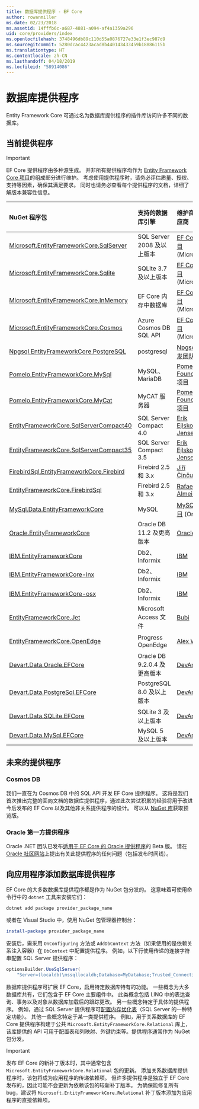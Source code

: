 ```yaml
---
title: 数据库提供程序 - EF Core
author: rowanmiller
ms.date: 02/23/2018
ms.assetid: 14fffb6c-a687-4881-a094-af4a1359a296
uid: core/providers/index
ms.openlocfilehash: 3748496db89c110d55a0876727e33e1f3ec987d9
ms.sourcegitcommit: 5280dcac4423acad8b440143433459b18886115b
ms.translationtype: HT
ms.contentlocale: zh-CN
ms.lasthandoff: 04/18/2019
ms.locfileid: "58914086"
---
```

# <a name="database-providers"></a>数据库提供程序

Entity Framework Core 可通过名为数据库提供程序的插件库访问许多不同的数据库。

## <a name="current-providers"></a>当前提供程序
> [!IMPORTANT]  
> EF Core 提供程序由多种源生成。 并非所有提供程序均作为 [Entity Framework Core 项目](https://github.com/aspnet/EntityFrameworkCore)的组成部分进行维护。 考虑使用提供程序时，请务必评估质量、授权、支持等因素，确保其满足要求。 同时也请务必查看每个提供程序的文档，详细了解版本兼容性信息。

| NuGet 程序包                                                                                                        | 支持的数据库引擎 | 维护商/供应商                                                           | 备注/要求 | 有用的链接                                                                                                                                                                                       |
|:---------------------------------------------------------------------------------------------------------------------|:---------------------------|:------------------------------------------------------------------------------|:---------------------|:---------------------------------------------------------------------------------------------------------------------------------------------------------------------------------------------------|
| [Microsoft.EntityFrameworkCore.SqlServer](https://www.nuget.org/packages/Microsoft.EntityFrameworkCore.SqlServer)    | SQL Server 2008 及以上版本    | [EF Core 项目](https://github.com/aspnet/EntityFrameworkCore/) (Microsoft) |                      | [docs](xref:core/providers/sql-server/index)                                                                                                                                                       |
| [Microsoft.EntityFrameworkCore.Sqlite](https://www.nuget.org/packages/Microsoft.EntityFrameworkCore.Sqlite)          | SQLite 3.7 及以上版本         | [EF Core 项目](https://github.com/aspnet/EntityFrameworkCore/) (Microsoft) |                      | [docs](xref:core/providers/sqlite/index)                                                                                                                                                           |
| [Microsoft.EntityFrameworkCore.InMemory](https://www.nuget.org/packages/Microsoft.EntityFrameworkCore.InMemory)      | EF Core 内存中数据库 | [EF Core 项目](https://github.com/aspnet/EntityFrameworkCore/) (Microsoft) | 仅用于测试     | [docs](xref:core/providers/in-memory/index)                                                                                                                                                        |
| [Microsoft.EntityFrameworkCore.Cosmos](https://www.nuget.org/packages/Microsoft.EntityFrameworkCore.Cosmos)          | Azure Cosmos DB SQL API    | [EF Core 项目](https://github.com/aspnet/EntityFrameworkCore/) (Microsoft) | 仅预览版         | [博客](https://blogs.msdn.microsoft.com/dotnet/2018/10/17/announcing-entity-framework-core-2-2-preview-3/)                                                                                         |
| [Npgsql.EntityFrameworkCore.PostgreSQL](https://www.nuget.org/packages/Npgsql.EntityFrameworkCore.PostgreSQL)        | postgresql                 | [Npgsql 开发团队](https://github.com/npgsql)                          |                      | [docs](http://www.npgsql.org/efcore/index.html)                                                                                                                                                    |
| [Pomelo.EntityFrameworkCore.MySql](https://www.nuget.org/packages/Pomelo.EntityFrameworkCore.MySql)                  | MySQL、MariaDB             | [Pomelo Foundation 项目](https://github.com/PomeloFoundation)              |                      | [自述文件](https://github.com/PomeloFoundation/Pomelo.EntityFrameworkCore.MySql/blob/master/README.md)                                                                                               |
| [Pomelo.EntityFrameworkCore.MyCat](https://www.nuget.org/packages/Pomelo.EntityFrameworkCore.MyCat)                  | MyCAT 服务器               | [Pomelo Foundation 项目](https://github.com/PomeloFoundation)              | 仅预发行版      | [自述文件](https://github.com/PomeloFoundation/Pomelo.EntityFrameworkCore.MyCat/blob/master/README.md)                                                                                               |
| [EntityFrameworkCore.SqlServerCompact40](https://www.nuget.org/packages/EntityFrameworkCore.SqlServerCompact40)      | SQL Server Compact 4.0     | [Erik Ejlskov Jensen](https://github.com/ErikEJ/)                             | .NET Framework       | [wiki](https://github.com/ErikEJ/EntityFramework.SqlServerCompact/wiki/Using-EF-Core-with-SQL-Server-Compact-in-Traditional-.NET-Applications)                                                     |
| [EntityFrameworkCore.SqlServerCompact35](https://www.nuget.org/packages/EntityFrameworkCore.SqlServerCompact35)      | SQL Server Compact 3.5     | [Erik Ejlskov Jensen](https://github.com/ErikEJ/)                             | .NET Framework       | [wiki](https://github.com/ErikEJ/EntityFramework.SqlServerCompact/wiki/Using-EF-Core-with-SQL-Server-Compact-in-Traditional-.NET-Applications)                                                     |
| [FirebirdSql.EntityFrameworkCore.Firebird](https://www.nuget.org/packages/FirebirdSql.EntityFrameworkCore.Firebird/) | Firebird 2.5 和 3.x       | [Jiří Činčura](https://github.com/cincuranet)                                 |                      | [docs](https://github.com/cincuranet/FirebirdSql.Data.FirebirdClient/blob/master/Provider/docs/entity-framework-core.md)                                                                           |
| [EntityFrameworkCore.FirebirdSql](https://www.nuget.org/packages/EntityFrameworkCore.FirebirdSql/)                   | Firebird 2.5 和 3.x       | [Rafael Almeida](https://github.com/ralmsdeveloper)                           |                      | [wiki](https://github.com/ralmsdeveloper/EntityFrameworkCore.FirebirdSQL/wiki)                                                                                                                     |
| [MySql.Data.EntityFrameworkCore](https://www.nuget.org/packages/MySql.Data.EntityFrameworkCore)                      | MySQL                      | [MySQL 项目](http://dev.mysql.com) (Oracle)                                |                      | [docs](https://dev.mysql.com/doc/connector-net/en/connector-net-entityframework-core.html)                                                                                                         |
| [Oracle.EntityFrameworkCore](https://www.nuget.org/packages/Oracle.EntityFrameworkCore/)                             | Oracle DB 11.2 及更高版本     | [Oracle](https://www.oracle.com/technetwork/topics/dotnet/)                   | 预发行           | [网站](https://www.oracle.com/technetwork/topics/dotnet/)                                                                                                                                       |
| [IBM.EntityFrameworkCore](https://www.nuget.org/packages/IBM.EntityFrameworkCore)                                    | Db2、Informix              | [IBM](https://ibm.com)                                                        | Windows 版本      | [博客](https://www.ibm.com/developerworks/community/blogs/96960515-2ea1-4391-8170-b0515d08e4da/entry/Creating_Entity_Data_Model_using_IBM_Data_Server_providers_for_Entity_Framework_Core?lang=en) |
| [IBM.EntityFrameworkCore-lnx](https://www.nuget.org/packages/IBM.EntityFrameworkCore-lnx)                            | Db2、Informix              | [IBM](https://ibm.com)                                                        | Linux 版本        | [博客](https://www.ibm.com/developerworks/community/blogs/96960515-2ea1-4391-8170-b0515d08e4da/entry/Creating_Entity_Data_Model_using_IBM_Data_Server_providers_for_Entity_Framework_Core?lang=en) |
| [IBM.EntityFrameworkCore-osx](https://www.nuget.org/packages/IBM.EntityFrameworkCore-osx)                            | Db2、Informix              | [IBM](https://ibm.com)                                                        | macOS 版本        | [博客](https://www.ibm.com/developerworks/community/blogs/96960515-2ea1-4391-8170-b0515d08e4da/entry/Creating_Entity_Data_Model_using_IBM_Data_Server_providers_for_Entity_Framework_Core?lang=en) |
| [EntityFrameworkCore.Jet](https://www.nuget.org/packages/EntityFrameworkCore.Jet/)                                   | Microsoft Access 文件     | [Bubi](https://github.com/bubibubi)                                           | .NET Framework       | [自述文件](https://github.com/bubibubi/EntityFrameworkCore.Jet/blob/master/docs/README.md)                                                                                                           |
| [EntityFrameworkCore.OpenEdge](https://www.nuget.org/packages/EntityFrameworkCore.OpenEdge/)                         | Progress OpenEdge          | [Alex Wiese](https://github.com/alexwiese)                                    |                      | [自述文件](https://github.com/alexwiese/EntityFrameworkCore.OpenEdge/blob/master/README.md)                                                                                                          |
| [Devart.Data.Oracle.EFCore](https://www.nuget.org/packages/Devart.Data.Oracle.EFCore/)                               | Oracle DB 9.2.0.4 及更高版本  | [DevArt](https://www.devart.com/)                                             | 已付                 | [docs](https://www.devart.com/dotconnect/oracle/docs/)                                                                                                                                             |
| [Devart.Data.PostgreSql.EFCore](https://www.nuget.org/packages/Devart.Data.PostgreSql.EFCore/)                       | PostgreSQL 8.0 及以上版本     | [DevArt](https://www.devart.com/)                                             | 已付                 | [docs](https://www.devart.com/dotconnect/postgresql/docs/)                                                                                                                                         |
| [Devart.Data.SQLite.EFCore](https://www.nuget.org/packages/Devart.Data.SQLite.EFCore/)                               | SQLite 3 及以上版本           | [DevArt](https://www.devart.com/)                                             | 已付                 | [docs](https://www.devart.com/dotconnect/sqlite/docs/)                                                                                                                                             |
| [Devart.Data.MySql.EFCore](https://www.nuget.org/packages/Devart.Data.MySql.EFCore/)                                 | MySQL 5 及以上版本            | [DevArt](https://www.devart.com/)                                             | 已付                 | [docs](https://www.devart.com/dotconnect/mysql/docs/)                                                                                                                                              |

## <a name="future-providers"></a>未来的提供程序

### <a name="cosmos-db"></a>Cosmos DB

我们一直在为 Cosmos DB 中的 SQL API 开发 EF Core 提供程序。
这将是我们首次推出完整的面向文档的数据库提供程序，通过此次尝试积累的经验将用于改进今后发布的 EF Core 以及其他非关系提供程序的设计。
可以从 [NuGet 库](https://www.nuget.org/packages/Microsoft.EntityFrameworkCore.Cosmos)获取预览版。

### <a name="oracle-first-party-provider"></a>Oracle 第一方提供程序
Oracle .NET 团队已发布[适用于 EF Core 的 Oracle 提供程序](https://www.nuget.org/packages/Oracle.EntityFrameworkCore/)的 Beta 版。
请在 [Oracle 社区网站](https://community.oracle.com/)上提出有关此提供程序的任何问题（包括发布时间线）。

## <a name="adding-a-database-provider-to-your-application"></a>向应用程序添加数据库提供程序

EF Core 的大多数数据库提供程序都是作为 NuGet 包分发的。 这意味着可使用命令行中的 `dotnet` 工具来安装它们：

``` console
dotnet add package provider_package_name
```

或者在 Visual Studio 中，使用 NuGet 包管理器控制台：

``` powershell
install-package provider_package_name
```

安装后，需采用 `OnConfiguring` 方法或 `AddDbContext` 方法（如果使用的是依赖关系注入容器）在 `DbContext` 中配置提供程序。
例如，以下行使用传递的连接字符串配置 SQL Server 提供程序：

``` csharp
optionsBuilder.UseSqlServer(
    "Server=(localdb)\mssqllocaldb;Database=MyDatabase;Trusted_Connection=True;");
```  

数据库提供程序可扩展 EF Core，启用特定数据库特有的功能。
一些概念为大多数据库共有，它们包含于 EF Core 主要组件中。
此类概念包括 LINQ 中的表达查询、事务以及对象从数据库加载后的跟踪更改。
另一些概念特定于具体的提供程序。
例如，通过 SQL Server 提供程序可[配置内存优化表](xref:core/providers/sql-server/memory-optimized-tables)（SQL Server 的一种特定功能）。
其他一些概念特定于某一类提供程序。
例如，用于关系数据库的 EF Core 提供程序构建于公共 `Microsoft.EntityFrameworkCore.Relational` 库上，该库提供的 API 可用于配置表和列映射、外键约束等。提供程序通常作为 NuGet 包分发。

> [!IMPORTANT]  
> 发布 EF Core 的新补丁版本时，其中通常包含 `Microsoft.EntityFrameworkCore.Relational` 包的更新。
> 添加关系数据库提供程序时，该包将成为应用程序的传递依赖项。
> 但许多提供程序是独立于 EF Core 发布的，因此可能不会更新为依赖该包的较新补丁版本。
> 为确保能修复所有 bug，建议将 `Microsoft.EntityFrameworkCore.Relational` 补丁版本添加为应用程序的直接依赖项。

